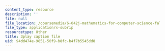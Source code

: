 ```yaml
---
content_type: resource
description: ''
file: null
file_location: /coursemedia/6-042j-mathematics-for-computer-science-fall-2010/94dd474e985150f9b8fcb4f7b5545dd8_Kqf0uO0oV6s.vtt
file_type: application/x-subrip
resourcetype: Other
title: 3play caption file
uid: 94dd474e-9851-50f9-b8fc-b4f7b5545dd8
---
```


